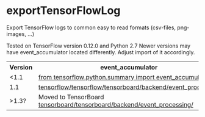 # exportTensorFlowLog
Export TensorFlow logs to common easy to read formats (csv-files, png-images, ...)

Tested on TensorFlow version 0.12.0 and Python 2.7
Newer versions may have event_accumulator located differently. Adjust import of it accordingly.
<table>
<tr>
<th>Version</th>
<th>event_accumulator</th>
</tr>
<tr>
<td>&lt;1.1</td>
<td><a href="https://github.com/tensorflow/tensorflow/tree/c62a66bcd4d6f009e0b416055e2ecb8ef50fd0aa/tensorflow/python/summary">from tensorflow.python.summary import event_accumulator</a></td>
</tr>
<tr>
<td>1.1</td>
<td><a href="https://github.com/tensorflow/tensorflow/tree/1ec6ed51182adf8f1b03a3188c16cd8a45ca6c85/tensorflow/tensorboard/backend/event_processing">tensorflow/tensorflow/tensorboard/backend/event_processing</a></td>
</tr>
<tr>
<td>&gt;1.3?</td>
<td>Moved to TensorBoard<br>
<a href="https://github.com/tensorflow/tensorboard/tree/master/tensorboard/backend/event_processing">tensorboard/tensorboard/backend/event_processing/</a></td>
</tr>
</table>
